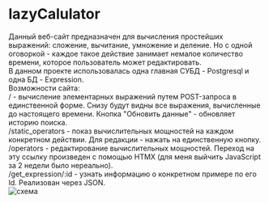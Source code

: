 # lazyCalulator
Данный веб-сайт предназначен для вычисления простейших выражений: сложение, вычитание, умножение и деление. Но с одной оговоркой - каждое такое действие занимает немалое количество времени, которое пользователь может редактировать. <br>
В данном проекте использовалась одна главная СУБД - Postgresql и одна БД - Expression.<br>
Возможности сайта:<br>
/ - вычисление элементарных выражений путем POST-запроса в единственной форме. Снизу будут видны все выражения, вычисленные до настоящего времени. Кнопка "Обновить данные" - обновляет историю поиска.<br>
/static_operators - показ вычислительных мощностей на каждом конкретном действии. Для редакции - нажать на единственную кнопку.<br>
/operators - редактирование вычислительных мощностей. Переход на эту ссылку произведен с помощью HTMX (для меня выйчить JavaScript за 2 недели было нереально).<br>
/get_expression/:id - узнать информацию о конкретном примере по его Id. Реализован через JSON.<br>
![схема](https://github.com/HakimovBulat/lazyCalulator/scheme.png?raw=true)
